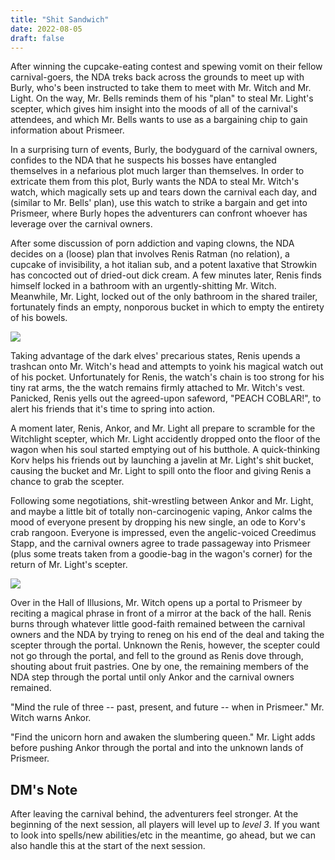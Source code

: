 ```yaml
---
title: "Shit Sandwich"
date: 2022-08-05
draft: false
---
```


After winning the cupcake-eating contest and spewing vomit on their fellow carnival-goers, the NDA treks back across the grounds to meet up with Burly, who's been instructed to take them to meet with Mr. Witch and Mr. Light. On the way, Mr. Bells reminds them of his "plan" to steal Mr. Light's scepter, which gives him insight into the moods of all of the carnival's attendees, and which Mr. Bells wants to use as a bargaining chip to gain information about Prismeer.

In a surprising turn of events, Burly, the bodyguard of the carnival owners, confides to the NDA that he suspects his bosses have entangled themselves in a nefarious plot much larger than themselves. In order to extricate them from this plot, Burly wants the NDA to steal Mr. Witch's watch, which magically sets up and tears down the carnival each day, and (similar to Mr. Bells' plan), use this watch to strike a bargain and get into Prismeer, where Burly hopes the adventurers can confront whoever has leverage over the carnival owners.

After some discussion of porn addiction and vaping clowns, the NDA decides on a (loose) plan that involves Renis Ratman (no relation), a cupcake of invisibility, a hot italian sub, and a potent laxative that Strowkin has concocted out of dried-out dick cream. A few minutes later, Renis finds himself locked in a bathroom with an urgently-shitting Mr. Witch. Meanwhile, Mr. Light, locked out of the only bathroom in the shared trailer, fortunately finds an empty, nonporous bucket in which to empty the entirety of his bowels.

![](https://i.gifer.com/Xqz.gif)

Taking advantage of the dark elves' precarious states, Renis upends a trashcan onto Mr. Witch's head and attempts to yoink his magical watch out of his pocket. Unfortunately for Renis, the watch's chain is too strong for his tiny rat arms, the the watch remains firmly attached to Mr. Witch's vest. Panicked, Renis yells out the agreed-upon safeword, "PEACH COBLAR!", to alert his friends that it's time to spring into action.

A moment later, Renis, Ankor, and Mr. Light all prepare to scramble for the Witchlight scepter, which Mr. Light accidently dropped onto the floor of the wagon when his soul started emptying out of his butthole. A quick-thinking Korv helps his friends out by launching a javelin at Mr. Light's shit bucket, causing the bucket and Mr. Light to spill onto the floor and giving Renis a chance to grab the scepter.

Following some negotiations, shit-wrestling between Ankor and Mr. Light, and maybe a little bit of totally non-carcinogenic vaping, Ankor calms the mood of everyone present by dropping his new single, an ode to Korv's crab rangoon. Everyone is impressed, even the angelic-voiced Creedimus Stapp, and the carnival owners agree to trade passageway into Prismeer (plus some treats taken from a goodie-bag in the wagon's corner) for the return of Mr. Light's scepter.

![](https://static.wikia.nocookie.net/monster/images/8/8c/The_Excremental.jpg)

Over in the Hall of Illusions, Mr. Witch opens up a portal to Prismeer by reciting a magical phrase in front of a mirror at the back of the hall. Renis burns through whatever little good-faith remained between the carnival owners and the NDA by trying to reneg on his end of the deal and taking the scepter through the portal. Unknown the Renis, however, the scepter could not go through the portal, and fell to the ground as Renis dove through, shouting about fruit pastries. One by one, the remaining members of the NDA step through the portal until only Ankor and the carnival owners remained.

"Mind the rule of three -- past, present, and future -- when in Prismeer." Mr. Witch warns Ankor.

"Find the unicorn horn and awaken the slumbering queen." Mr. Light adds before pushing Ankor through the portal and into the unknown lands of Prismeer.

## DM's Note

After leaving the carnival behind, the adventurers feel stronger. At the beginning of the next session, all players will level up to *level 3*. If you want to look into spells/new abilities/etc in the meantime, go ahead, but we can also handle this at the start of the next session.